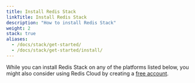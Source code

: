 ```yaml
---
title: Install Redis Stack
linkTitle: Install Redis Stack
description: "How to install Redis Stack"
weight: 2
stack: true
aliases:
  - /docs/stack/get-started/
  - /docs/stack/get-started/install/
---
```


While you can install Redis Stack on any of the platforms listed below, you might also consider using Redis Cloud by creating a [free account](https://docs.redis.com/latest/rc/rc-quickstart/).